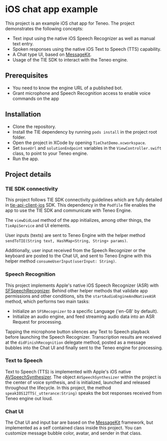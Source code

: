 # iOS chat app example

This project is an example iOS chat app for Teneo. The project demonstrates the following concepts:
* Text input using the native iOS Speech Recognizer as well as manual text entry.
* Spoken responses using the native iOS Text to Speech (TTS) capability.
* A Chat type UI, based on [MessageKit](https://github.com/MessageKit/MessageKit).
* Usage of the TIE SDK to interact with the Teneo engine.

## Prerequisites
* You need to know the engine URL of a published bot.
* Grant microphone and Speech Recognition access to enable voice commands on the app

## Installation
* Clone the repository.
* Install the TIE dependency by running `pods install` in the project root folder.
* Open the project in XCode by opening `TieChatDemo.xcworkspace`.
* Set `baseUrl` and `solutionEndpoint` variables in the `ViewController.swift` class, to point to your Teneo engine.
* Run the app.


## Project details
### TIE SDK connectivity
This project follows TIE SDK connectivity guidelines which are fully detailed in [tie-api-client-ios](https://github.com/artificialsolutions/tie-api-client-ios) SDK. This dependency in the `Podfile` file enables the app to use the TIE SDK and communicate with Teneo Engine.

The `viewDidLoad` method of the app initializes, among other things, the `TieApiService` and UI elements.

User inputs (texts) are sent to Teneo Engine with the helper method `sendToTIE(String text, HashMap<String, String> params)`.

Additionally, user input received from the Speech Recognizer or the keyboard are posted to the Chat UI, and sent to Teneo Engine with this helper method `consumeUserInput(userInput: String)`.

### Speech Recognition
This project implements Apple's native iOS Speech Recognizer (ASR) with [SFSpeechRecognizer](https://developer.apple.com/documentation/speech/sfspeechrecognizer). Behind other helper methods that validate app permissions and other conditions, sits the `startAudioEngineAndNativeASR` method, which performs two main tasks:

- Initialize an `SFSRecognizer` to a specific Language ('en-GB' by default).
- Initialize an audio engine, and feed streaming audio data into an ASR Request for processing.

Tapping the microphone button silences any Text to Speech playback before launching the Speech Recognizer. Transcription results are received at the `didFinishRecognition` delegate method, posted as a message bubbles into the Chat UI and finally sent to the Teneo engine for processing.

### Text to Speech
Text to Speech (TTS) is implemented with Apple's iOS native [AVSpeechSynthesizer](https://developer.apple.com/documentation/avfoundation/avspeechsynthesizer). The object `AVSpeechSynthesizer` within the project is the center of voice synthesis, and is initialized, launched and released throughout the lifecycle. In this project, the method `speakIOS12TTS(_utterance:String)` speaks the bot responses received from Teneo engine out loud.

### Chat UI
The Chat UI and input bar are based on the [MessageKit](https://github.com/MessageKit/MessageKit) framework, but implemented as a self contained class inside this project. You can customize message bubble color, avatar, and sender in that class. 

